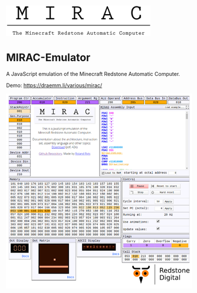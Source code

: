 ![Logo](/Mirac-Logo.svg)

MIRAC-Emulator
==============

A JavaScript emulation of the Minecraft Redstone Automatic Computer.

Demo: https://draemm.li/various/mirac/

[![Screenshot](/screenshot.png)](https://draemm.li/various/mirac/)
